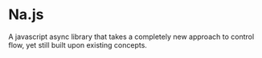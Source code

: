 Na.js
=====

A javascript async library that takes a completely new approach to control flow, yet still built upon existing concepts.
